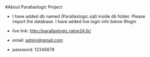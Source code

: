 

#About Parallaxlogic Project
- I have added db named (Parallaxlogic.sql) inside db folder. Please import the database. I have added live login info below
#login
- live link: http://parallaxlogic.raton24.tk/

- email: admin@gmail.com

- password: 12345678
